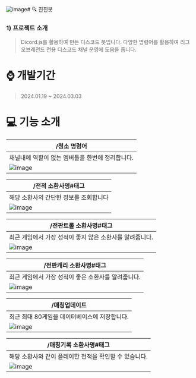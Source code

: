 ![image](https://github.com/now-0o/jinjin-bot/assets/117905287/b0ad6a58-2a89-4e80-95c0-e6c18508bd9b)# :mag: 진진봇


### 1) 프로젝트 소개
> Dicord.js를 활용하여 만든 디스코드 봇입니다.
> 다양한 명령어를 활용하여 리그오브레전드 전용 디스코드 채널 운영에 도움을 줍니다.

# :watch: 개발기간
>2024.01.19 ~ 2024.03.03

# :computer: 기능 소개
|/청소 명령어|
|---|
|채널내에 역할이 없는 멤버들을 한번에 정리합니다.|
|![image](https://github.com/now-0o/jinjin-bot/assets/117905287/cbc81729-5f3f-405c-84bb-a1294a387d33)|

|/전적 소환사명#태그|
|---|
|해당 소환사의 간단한 정보를 조회합니다|
|![image](https://github.com/now-0o/jinjin-bot/assets/117905287/aa09ae80-0b99-4eeb-a843-6abff5b73c58)|

|/전판트롤 소환사명#태그|
|---|
|최근 게임에서 가장 성적이 좋지 않은 소환사를 알려줍니다.|
|![image](https://github.com/now-0o/jinjin-bot/assets/117905287/ff8373d3-0b43-4778-8241-4b936b6522c5)|

|/전판캐리 소환사명#태그|
|---|
|최근 게임에서 가장 성적이 좋은 소환사를 알려줍니다.|
|![image](https://github.com/now-0o/jinjin-bot/assets/117905287/b2b2cf1d-b2d0-4248-8913-2d3e11d72acf)|

|/매칭업데이트|
|---|
|최근 최대 80게임을 데이터베이스에 저장합니다.|
|![image](https://github.com/now-0o/jinjin-bot/assets/117905287/82cd0e61-8750-46b6-96a1-48bf1a8b4ba8)|

|/매칭기록 소환사명#태그|
|---|
|해당 소환사와 같이 플레이한 전적을 확인할 수 있습니다.|
|![image](https://github.com/now-0o/jinjin-bot/assets/117905287/f3cbd80f-4943-41fc-b8a0-bc34bb02acf9)|
